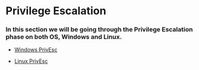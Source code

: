 # Privilege Escalation

### In this section we will be going through the Privilege Escalation phase on both OS, Windows and Linux.

- [Windows PrivEsc](winPrivEsc.md)

- [Linux PrivEsc](linPrivEsc.md)